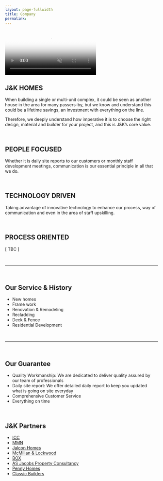 ```yaml
---
layout: page-fullwidth
title: Company
permalink:
---
```


<section class="section__hero-banner">
  <video class="hero-media" autoplay loop muted playsinline id="projectHeroVideo" poster="/assets/media/project/manly/cover-image-01.jpg">
    <source src="/assets/media/project/manly/JK-manly-video-banner.mp4" type="video/mp4">
  </video>
</section>

<section class="section__about-us">
  <div class="wrapper clearfix">
    <h2 class="subtitle">J&K HOMES</h2>
    <div class="textbox">
      <p>When building a single or multi-unit complex, it could be seen as another house in the area for many passers-by, but we know and understand this could be a lifetime savings, an investment with everything on the line.</p>
      <p>Therefore, we deeply understand how imperative it is to choose the right design, material and builder for your project, and this is J&K’s core value.</p>
    </div>
  </div>
</section>

<br>

<section class="section__philosophy">
  <div class="wrapper">
    <h2 class="subtitle">PEOPLE FOCUSED</h2>
    <div class="textbox">
      <p>Whether it is daily site reports to our customers or monthly staff development meetings, communication is our essential principle in all that we do.</p>
    </div>
  </div>
</section>


<br>


<section class="section__technology">
  <div class="wrapper">
    <h2 class="subtitle">TECHNOLOGY DRIVEN</h2>
    <div class="textbox">
      <p>Taking advantage of innovative technology to enhance our process, way of communication and even in the area of staff upskilling.</p>
    </div>
  </div>
</section>

<br>

<section class="section__technology">
  <div class="wrapper">
    <h2 class="subtitle">PROCESS ORIENTED</h2>
    <div class="textbox">
      <p>[ TBC ]</p>
    </div>
  </div>
</section>

<br>

<hr>

<br>

<section class="section__services">
  <div class="wrapper">
    <h2 class="subtitle">Our Service & History</h2>
    <div class="textbox">
      <ul>
        <li>New homes</li>
        <li>Frame work</li>
        <li>Renovation &amp; Remodeling</li>
        <li>Recladding</li>
        <li>Deck &amp; Fence</li>
        <li>Residential Development</li>
      </ul>
    </div>
  </div>
</section>


<br>

<hr>

<br>

<section class="section__guarantee">
  <div class="wrapper">
    <h2 class="subtitle">Our Guarantee</h2>
    <div class="textbox">
      <ul>
        <li>Quality Workmanship: We are dedicated to deliver quality assured by our team of professionals</li>
        <li>Daily site report: We offer detailed daily report to keep you updated what is going on site everyday</li>
        <li>Comprehensive Customer Service</li>
        <li>Everything on time</li>
      </ul>
    </div>
  </div>
</section>

<br>


<section class="section__partners">
  <div class="wrapper">
    <h2 class="jk-partners__subtitle subtitle">J&K Partners</h2>
    <div class="textbox">
      <ul class="jk-partners__list">
        <li><a class="jk-partners__icc" href="#" target="_blank"> ICC </a></li>
        <li><a class="jk-partners__mmn" href="https://mmnprojects.co.nz/" target="_blank"> MMN </a></li>
        <li><a class="jk-partners__jalcon" href="https://www.jalcon.co.nz/" target="_blank"> Jalcon Homes </a></li>
        <li><a class="jk-partners__McMillan" href="https://www.mlconstruction.nz/" target="_blank"> McMillan & Lockwood </a></li>
        <li><a class="jk-partners__box" href="https://www.box.co.nz/" target="_blank"> BOX </a></li>
        <li><a class="jk-partners__asjacobs" href="https://asjacobs.co.nz/" target="_blank"> AS Jacobs Property Consultancy </a></li>
        <li><a class="jk-partners__pennyhomes" href="https://www.pennyhomes.co.nz/" target="_blank"> Penny Homes </a></li>
        <li><a class="jk-partners__classicbuilders" href="https://www.classicbuilders.co.nz/" target="_blank"> Classic Builders </a></li>
      </ul>
    </div>
  </div>
</section>
